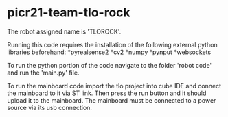 # picr21-team-tlo-rock

The robot assigned name is 'TLOROCK'.

Running this code requires the installation of the following external python libraries beforehand:
    *pyrealsense2
    *cv2
    *numpy
    *pynput
    *websockets
    
To run the python portion of the code navigate to the folder 'robot code' and run the 'main.py' file.    

To run the mainboard code import the tlo project into cube IDE and connect the mainboard to it via ST link. Then press the run button and it should upload it to the mainboard. The mainboard must be connected to a power source via its usb connection. 
